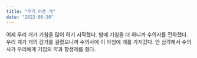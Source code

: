 ```yaml
---
title: "우리 아픈 개"
date: "2022-08-30"
---
```


어제 우리 개가 기침을 많이 하기 시작했다. 밤에 기침을 더 하니까 수의사를 전화했다. 우리 개가 개의 감기를 걸렸으니까 수의사에 이 아침에 개를 가지갔다. 안 심각해서 수의사가 우리에게 기침의 약과 항생제를 줬다.
